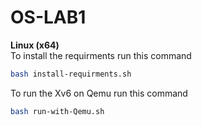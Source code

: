 # OS-LAB1
**Linux (x64)**  
To install the requirments run this command  
```bash
bash install-requirments.sh
```  
To run the Xv6 on Qemu run this command  
```bash
bash run-with-Qemu.sh
```  
